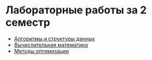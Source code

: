 # Лабораторные работы за 2 семестр

- [Алгоритмы и структуры данных](https://github.com/dariayo/4_semester_ITMO/tree/main/Algoritms)
- [Вычислительная математика](https://github.com/dariayo/4_semester_ITMO/tree/main/Computational_mathematics)
- [Методы оптимизации](https://github.com/dariayo/4_semester_ITMO/tree/main/Optimization_methods)
